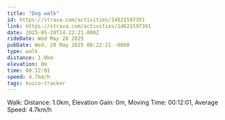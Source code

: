 ```yaml
---
title: "Dog walk"
id: https://strava.com/activities/14621597391
link: https://strava.com/activities/14621597391
date: 2025-05-28T14:22:21.000Z
rideDate: Wed May 28 2025
pubDate: Wed, 28 May 2025 08:22:21 -0600
type: walk
distance: 1.0km
elevation: 0m
time: 00:12:01
speed: 4.7km/h
tags: kuzco-tracker
---
```

Walk: Distance: 1.0km, Elevation Gain: 0m, Moving Time: 00:12:01, Average Speed: 4.7km/h